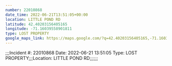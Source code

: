 ```yaml
---
number: 22010868
date_time: 2022-06-21T13:51:05+00:00
location: LITTLE POND RD
latitude: 42.40203156405165
longitude: -71.16039558901811
type: LOST PROPERTY
google_maps_link: https://maps.google.com/?q=42.40203156405165,-71.16039558901811
---
```


;;;Incident #: 22010868  Date: 2022-06-21 13:51:05   Type: LOST PROPERTY;;;Location: LITTLE POND RD;;;;;;
